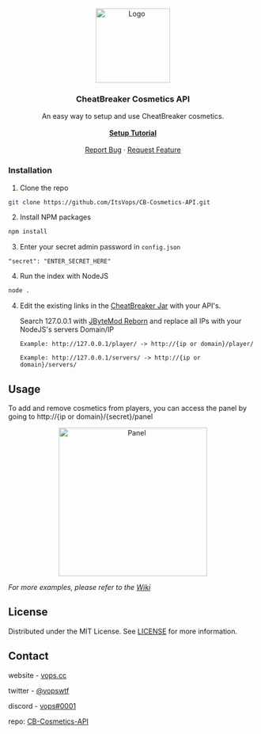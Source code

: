 <!-- PROJECT LOGO -->
<br />
<p align="center">
  <a href="https://github.com/ItsVops/CB-Cosmetics-API">
    <img src="https://pbs.twimg.com/profile_images/972258553577725952/Kri-CZdW_400x400.jpg" alt="Logo" width="150" height="150">
  </a>

  <h3 align="center">CheatBreaker Cosmetics API</h3>

  <p align="center">
    An easy way to setup and use CheatBreaker cosmetics.
    <br />
    <br />
    <a href="https://github.com/ItsVops/CB-Cosmetics-API/wiki"><strong>Setup Tutorial</strong></a>
    <br />
    <br />
    <a href="https://github.com/ItsVops/CB-Cosmetics-API/issues">Report Bug</a>
    ·
    <a href="https://github.com/ItsVops/CB-Cosmetics-API/issues">Request Feature</a>
  </p>
</p>

### Installation

1. Clone the repo
```sh
git clone https://github.com/ItsVops/CB-Cosmetics-API.git
```
2. Install NPM packages
```sh
npm install
```
3. Enter your secret admin password in `config.json`
```JS
"secret": "ENTER_SECRET_HERE"
```

4. Run the index with NodeJS
```sh
node .
```

4. Edit the existing links in the [CheatBreaker Jar](http://www.mediafire.com/file/qjwvtzxq8o36fnc/CheatBreaker.zip/file) with your API's.

     Search 127.0.0.1 with [JByteMod Reborn](https://github.com/TerriblePanda/JByteMod-Reborn/releases/download/v1.9/JByteMod-Reborn.jar) and replace all 
     IPs with your NodeJS's servers Domain/IP

     `Example: http://127.0.0.1/player/ -> http://{ip or domain}/player/`
     
     `Example: http://127.0.0.1/servers/ -> http://{ip or domain}/servers/`

<!-- USAGE EXAMPLES -->
## Usage

To add and remove cosmetics from players, you can access the panel by going to http://{ip or domain}/{secret}/panel
<p align="center">
  <a href="#">
    <img src="https://i.gyazo.com/8513f131413d3859fa79e6deff1b59d1.png" alt="Panel" height="300">
  </a>

_For more examples, please refer to the [Wiki](https://github.com/ItsVops/CB-Cosmetics-API/wiki)_

<!-- LICENSE -->
## License

Distributed under the MIT License. See [LICENSE](https://github.com/ItsVops/CB-Cosmetics-API/blob/main/LICENSE) for more information.

<!-- CONTACT -->
## Contact

website - [vops.cc](https://vops.cc)

twitter - [@vopswtf](https://twitter.com/vopswtf)

discord - [vops#0001](#)

repo: [CB-Cosmetics-API](https://github.com/ItsVops/CB-Cosmetics-API)
